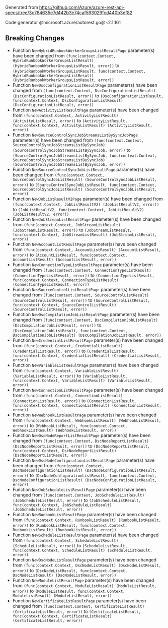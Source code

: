 Generated from https://github.com/Azure/azure-rest-api-specs/tree/3c764635e7d442b3e74caf593029fcd440b3ef82

Code generator @microsoft.azure/autorest.go@~2.1.161

## Breaking Changes

- Function `NewHybridRunbookWorkerGroupsListResultPage` parameter(s) have been changed from `(func(context.Context, HybridRunbookWorkerGroupsListResult) (HybridRunbookWorkerGroupsListResult, error))` to `(HybridRunbookWorkerGroupsListResult, func(context.Context, HybridRunbookWorkerGroupsListResult) (HybridRunbookWorkerGroupsListResult, error))`
- Function `NewDscConfigurationListResultPage` parameter(s) have been changed from `(func(context.Context, DscConfigurationListResult) (DscConfigurationListResult, error))` to `(DscConfigurationListResult, func(context.Context, DscConfigurationListResult) (DscConfigurationListResult, error))`
- Function `NewActivityListResultPage` parameter(s) have been changed from `(func(context.Context, ActivityListResult) (ActivityListResult, error))` to `(ActivityListResult, func(context.Context, ActivityListResult) (ActivityListResult, error))`
- Function `NewSourceControlSyncJobStreamsListBySyncJobPage` parameter(s) have been changed from `(func(context.Context, SourceControlSyncJobStreamsListBySyncJob) (SourceControlSyncJobStreamsListBySyncJob, error))` to `(SourceControlSyncJobStreamsListBySyncJob, func(context.Context, SourceControlSyncJobStreamsListBySyncJob) (SourceControlSyncJobStreamsListBySyncJob, error))`
- Function `NewSourceControlSyncJobListResultPage` parameter(s) have been changed from `(func(context.Context, SourceControlSyncJobListResult) (SourceControlSyncJobListResult, error))` to `(SourceControlSyncJobListResult, func(context.Context, SourceControlSyncJobListResult) (SourceControlSyncJobListResult, error))`
- Function `NewJobListResultV2Page` parameter(s) have been changed from `(func(context.Context, JobListResultV2) (JobListResultV2, error))` to `(JobListResultV2, func(context.Context, JobListResultV2) (JobListResultV2, error))`
- Function `NewJobStreamListResultPage` parameter(s) have been changed from `(func(context.Context, JobStreamListResult) (JobStreamListResult, error))` to `(JobStreamListResult, func(context.Context, JobStreamListResult) (JobStreamListResult, error))`
- Function `NewAccountListResultPage` parameter(s) have been changed from `(func(context.Context, AccountListResult) (AccountListResult, error))` to `(AccountListResult, func(context.Context, AccountListResult) (AccountListResult, error))`
- Function `NewConnectionTypeListResultPage` parameter(s) have been changed from `(func(context.Context, ConnectionTypeListResult) (ConnectionTypeListResult, error))` to `(ConnectionTypeListResult, func(context.Context, ConnectionTypeListResult) (ConnectionTypeListResult, error))`
- Function `NewSourceControlListResultPage` parameter(s) have been changed from `(func(context.Context, SourceControlListResult) (SourceControlListResult, error))` to `(SourceControlListResult, func(context.Context, SourceControlListResult) (SourceControlListResult, error))`
- Function `NewDscCompilationJobListResultPage` parameter(s) have been changed from `(func(context.Context, DscCompilationJobListResult) (DscCompilationJobListResult, error))` to `(DscCompilationJobListResult, func(context.Context, DscCompilationJobListResult) (DscCompilationJobListResult, error))`
- Function `NewCredentialListResultPage` parameter(s) have been changed from `(func(context.Context, CredentialListResult) (CredentialListResult, error))` to `(CredentialListResult, func(context.Context, CredentialListResult) (CredentialListResult, error))`
- Function `NewVariableListResultPage` parameter(s) have been changed from `(func(context.Context, VariableListResult) (VariableListResult, error))` to `(VariableListResult, func(context.Context, VariableListResult) (VariableListResult, error))`
- Function `NewConnectionListResultPage` parameter(s) have been changed from `(func(context.Context, ConnectionListResult) (ConnectionListResult, error))` to `(ConnectionListResult, func(context.Context, ConnectionListResult) (ConnectionListResult, error))`
- Function `NewWebhookListResultPage` parameter(s) have been changed from `(func(context.Context, WebhookListResult) (WebhookListResult, error))` to `(WebhookListResult, func(context.Context, WebhookListResult) (WebhookListResult, error))`
- Function `NewDscNodeReportListResultPage` parameter(s) have been changed from `(func(context.Context, DscNodeReportListResult) (DscNodeReportListResult, error))` to `(DscNodeReportListResult, func(context.Context, DscNodeReportListResult) (DscNodeReportListResult, error))`
- Function `NewDscNodeConfigurationListResultPage` parameter(s) have been changed from `(func(context.Context, DscNodeConfigurationListResult) (DscNodeConfigurationListResult, error))` to `(DscNodeConfigurationListResult, func(context.Context, DscNodeConfigurationListResult) (DscNodeConfigurationListResult, error))`
- Function `NewJobScheduleListResultPage` parameter(s) have been changed from `(func(context.Context, JobScheduleListResult) (JobScheduleListResult, error))` to `(JobScheduleListResult, func(context.Context, JobScheduleListResult) (JobScheduleListResult, error))`
- Function `NewRunbookListResultPage` parameter(s) have been changed from `(func(context.Context, RunbookListResult) (RunbookListResult, error))` to `(RunbookListResult, func(context.Context, RunbookListResult) (RunbookListResult, error))`
- Function `NewScheduleListResultPage` parameter(s) have been changed from `(func(context.Context, ScheduleListResult) (ScheduleListResult, error))` to `(ScheduleListResult, func(context.Context, ScheduleListResult) (ScheduleListResult, error))`
- Function `NewDscNodeListResultPage` parameter(s) have been changed from `(func(context.Context, DscNodeListResult) (DscNodeListResult, error))` to `(DscNodeListResult, func(context.Context, DscNodeListResult) (DscNodeListResult, error))`
- Function `NewModuleListResultPage` parameter(s) have been changed from `(func(context.Context, ModuleListResult) (ModuleListResult, error))` to `(ModuleListResult, func(context.Context, ModuleListResult) (ModuleListResult, error))`
- Function `NewCertificateListResultPage` parameter(s) have been changed from `(func(context.Context, CertificateListResult) (CertificateListResult, error))` to `(CertificateListResult, func(context.Context, CertificateListResult) (CertificateListResult, error))`
